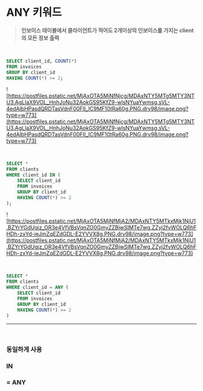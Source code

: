 # ANY 키워드

> **인보이스 테이블에서 클라이언트가 적어도 2개이상의 인보이스를 가지는 client의 모든 정보 출력**

<br>

```sql
SELECT client_id, COUNT(*)
FROM invoices
GROUP BY client_id 
HAVING COUNT(*) >= 2;
```

![https://postfiles.pstatic.net/MjAxOTA5MjNfNjcg/MDAxNTY5MTg5MTY3NTU3.AgLIaX9VOL_HnhJoNu32AokGS95KfZ9-wlsNYuaYwmsg.sVL-4edAlbHPasdQRDTasVdnF00FII_IC9MF10tRa60g.PNG.drv98/image.png?type=w773](https://postfiles.pstatic.net/MjAxOTA5MjNfNjcg/MDAxNTY5MTg5MTY3NTU3.AgLIaX9VOL_HnhJoNu32AokGS95KfZ9-wlsNYuaYwmsg.sVL-4edAlbHPasdQRDTasVdnF00FII_IC9MF10tRa60g.PNG.drv98/image.png?type=w773)

<br>

```sql
SELECT *
FROM clients
WHERE client_id IN (
	SELECT client_id
	FROM invoices
	GROUP BY client_id 
	HAVING COUNT(*) >= 2
);
```

![https://postfiles.pstatic.net/MjAxOTA5MjNfMjA2/MDAxNTY5MTkxMjk1NjU1.BZYrYGdUgjz_OR3e4VfVBsVqnZO0GmyZZBjwSIMTe7wg.ZZyj2fvWOLQ6hFHDh-zxYd-ieJmZqEZdGDL-E2YVVX8g.PNG.drv98/image.png?type=w773](https://postfiles.pstatic.net/MjAxOTA5MjNfMjA2/MDAxNTY5MTkxMjk1NjU1.BZYrYGdUgjz_OR3e4VfVBsVqnZO0GmyZZBjwSIMTe7wg.ZZyj2fvWOLQ6hFHDh-zxYd-ieJmZqEZdGDL-E2YVVX8g.PNG.drv98/image.png?type=w773)

<br>

```sql
SELECT *
FROM clients
WHERE client_id = ANY (
	SELECT client_id
	FROM invoices
	GROUP BY client_id 
	HAVING COUNT(*) >= 2
)
```

---

<br>

### **동일하게 사용**

### **IN**

### **= ANY**
